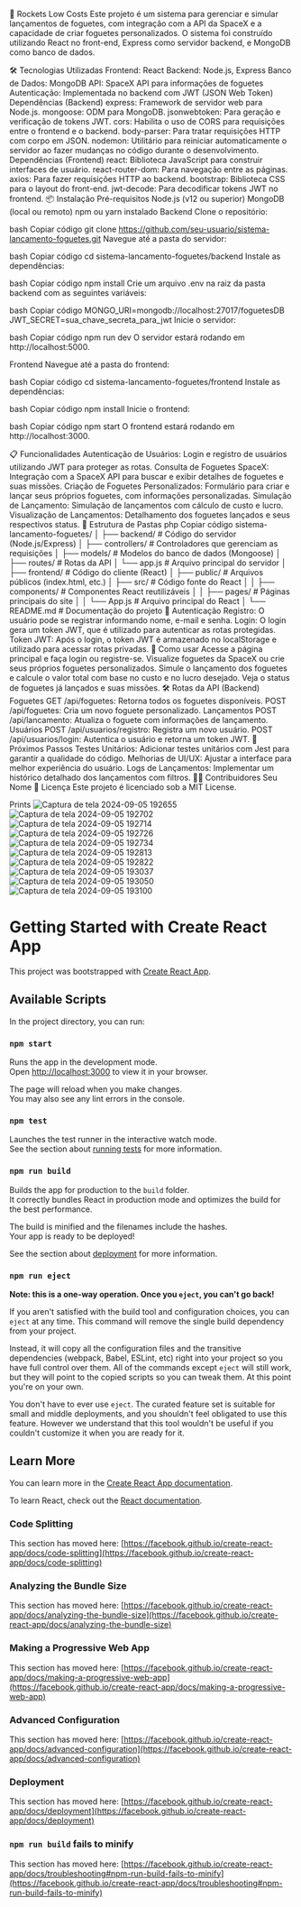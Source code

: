 🚀 Rockets Low Costs
Este projeto é um sistema para gerenciar e simular lançamentos de foguetes, com integração com a API da SpaceX e a capacidade de criar foguetes personalizados. O sistema foi construído utilizando React no front-end, Express como servidor backend, e MongoDB como banco de dados.

🛠 Tecnologias Utilizadas
Frontend: React
Backend: Node.js, Express
Banco de Dados: MongoDB
API: SpaceX API para informações de foguetes
Autenticação: Implementada no backend com JWT (JSON Web Token)
Dependências (Backend)
express: Framework de servidor web para Node.js.
mongoose: ODM para MongoDB.
jsonwebtoken: Para geração e verificação de tokens JWT.
cors: Habilita o uso de CORS para requisições entre o frontend e o backend.
body-parser: Para tratar requisições HTTP com corpo em JSON.
nodemon: Utilitário para reiniciar automaticamente o servidor ao fazer mudanças no código durante o desenvolvimento.
Dependências (Frontend)
react: Biblioteca JavaScript para construir interfaces de usuário.
react-router-dom: Para navegação entre as páginas.
axios: Para fazer requisições HTTP ao backend.
bootstrap: Biblioteca CSS para o layout do front-end.
jwt-decode: Para decodificar tokens JWT no frontend.
📦 Instalação
Pré-requisitos
Node.js (v12 ou superior)
MongoDB (local ou remoto)
npm ou yarn instalado
Backend
Clone o repositório:

bash
Copiar código
git clone https://github.com/seu-usuario/sistema-lancamento-foguetes.git
Navegue até a pasta do servidor:

bash
Copiar código
cd sistema-lancamento-foguetes/backend
Instale as dependências:

bash
Copiar código
npm install
Crie um arquivo .env na raiz da pasta backend com as seguintes variáveis:

bash
Copiar código
MONGO_URI=mongodb://localhost:27017/foguetesDB
JWT_SECRET=sua_chave_secreta_para_jwt
Inicie o servidor:

bash
Copiar código
npm run dev
O servidor estará rodando em http://localhost:5000.

Frontend
Navegue até a pasta do frontend:

bash
Copiar código
cd sistema-lancamento-foguetes/frontend
Instale as dependências:

bash
Copiar código
npm install
Inicie o frontend:

bash
Copiar código
npm start
O frontend estará rodando em http://localhost:3000.

📋 Funcionalidades
Autenticação de Usuários: Login e registro de usuários utilizando JWT para proteger as rotas.
Consulta de Foguetes SpaceX: Integração com a SpaceX API para buscar e exibir detalhes de foguetes e suas missões.
Criação de Foguetes Personalizados: Formulário para criar e lançar seus próprios foguetes, com informações personalizadas.
Simulação de Lançamento: Simulação de lançamentos com cálculo de custo e lucro.
Visualização de Lançamentos: Detalhamento dos foguetes lançados e seus respectivos status.
📂 Estrutura de Pastas
php
Copiar código
sistema-lancamento-foguetes/
│
├── backend/                # Código do servidor (Node.js/Express)
│   ├── controllers/        # Controladores que gerenciam as requisições
│   ├── models/             # Modelos do banco de dados (Mongoose)
│   ├── routes/             # Rotas da API
│   └── app.js              # Arquivo principal do servidor
│
├── frontend/               # Código do cliente (React)
│   ├── public/             # Arquivos públicos (index.html, etc.)
│   ├── src/                # Código fonte do React
│   │   ├── components/     # Componentes React reutilizáveis
│   │   ├── pages/          # Páginas principais do site
│   │   └── App.js          # Arquivo principal do React
│
└── README.md               # Documentação do projeto
🔑 Autenticação
Registro: O usuário pode se registrar informando nome, e-mail e senha.
Login: O login gera um token JWT, que é utilizado para autenticar as rotas protegidas.
Token JWT: Após o login, o token JWT é armazenado no localStorage e utilizado para acessar rotas privadas.
🚀 Como usar
Acesse a página principal e faça login ou registre-se.
Visualize foguetes da SpaceX ou crie seus próprios foguetes personalizados.
Simule o lançamento dos foguetes e calcule o valor total com base no custo e no lucro desejado.
Veja o status de foguetes já lançados e suas missões.
🛠️ Rotas da API (Backend)
Foguetes
GET /api/foguetes: Retorna todos os foguetes disponíveis.
POST /api/foguetes: Cria um novo foguete personalizado.
Lançamentos
POST /api/lancamento: Atualiza o foguete com informações de lançamento.
Usuários
POST /api/usuarios/registro: Registra um novo usuário.
POST /api/usuarios/login: Autentica o usuário e retorna um token JWT.
📝 Próximos Passos
Testes Unitários: Adicionar testes unitários com Jest para garantir a qualidade do código.
Melhorias de UI/UX: Ajustar a interface para melhor experiência do usuário.
Logs de Lançamentos: Implementar um histórico detalhado dos lançamentos com filtros.
🧑‍💻 Contribuidores
Seu Nome
📝 Licença
Este projeto é licenciado sob a MIT License.



Prints
![Captura de tela 2024-09-05 192655](https://github.com/user-attachments/assets/d602dce2-9894-4a72-aa1d-bc2f0d970e60)
![Captura de tela 2024-09-05 192702](https://github.com/user-attachments/assets/34e013ff-cd6f-44a7-82d9-77f45d25247b)
![Captura de tela 2024-09-05 192714](https://github.com/user-attachments/assets/3efef321-ecef-4e35-b9b6-e58a1b4b7db9)
![Captura de tela 2024-09-05 192726](https://github.com/user-attachments/assets/3b12ff36-8261-4411-a425-307eb9c9fd9d)
![Captura de tela 2024-09-05 192734](https://github.com/user-attachments/assets/1e40acfb-5293-484a-9912-1e455f72d946)
![Captura de tela 2024-09-05 192813](https://github.com/user-attachments/assets/39cfd3c1-9fdc-4bde-a2ee-e04f3f4d193a)
![Captura de tela 2024-09-05 192822](https://github.com/user-attachments/assets/3ba172f1-242f-4bf6-9017-92cc02cdaa08)
![Captura de tela 2024-09-05 193037](https://github.com/user-attachments/assets/e15073aa-8fc0-41a4-ad77-b5f8f8e6a439)
![Captura de tela 2024-09-05 193050](https://github.com/user-attachments/assets/e9f8c714-e018-4676-a0fc-2beb1db33420)
![Captura de tela 2024-09-05 193100](https://github.com/user-attachments/assets/b2fa53df-0501-4e9d-8b94-7bdf0254646a)




# Getting Started with Create React App

This project was bootstrapped with [Create React App](https://github.com/facebook/create-react-app).

## Available Scripts

In the project directory, you can run:

### `npm start`

Runs the app in the development mode.\
Open [http://localhost:3000](http://localhost:3000) to view it in your browser.

The page will reload when you make changes.\
You may also see any lint errors in the console.

### `npm test`

Launches the test runner in the interactive watch mode.\
See the section about [running tests](https://facebook.github.io/create-react-app/docs/running-tests) for more information.

### `npm run build`

Builds the app for production to the `build` folder.\
It correctly bundles React in production mode and optimizes the build for the best performance.

The build is minified and the filenames include the hashes.\
Your app is ready to be deployed!

See the section about [deployment](https://facebook.github.io/create-react-app/docs/deployment) for more information.

### `npm run eject`

**Note: this is a one-way operation. Once you `eject`, you can't go back!**

If you aren't satisfied with the build tool and configuration choices, you can `eject` at any time. This command will remove the single build dependency from your project.

Instead, it will copy all the configuration files and the transitive dependencies (webpack, Babel, ESLint, etc) right into your project so you have full control over them. All of the commands except `eject` will still work, but they will point to the copied scripts so you can tweak them. At this point you're on your own.

You don't have to ever use `eject`. The curated feature set is suitable for small and middle deployments, and you shouldn't feel obligated to use this feature. However we understand that this tool wouldn't be useful if you couldn't customize it when you are ready for it.

## Learn More

You can learn more in the [Create React App documentation](https://facebook.github.io/create-react-app/docs/getting-started).

To learn React, check out the [React documentation](https://reactjs.org/).

### Code Splitting

This section has moved here: [https://facebook.github.io/create-react-app/docs/code-splitting](https://facebook.github.io/create-react-app/docs/code-splitting)

### Analyzing the Bundle Size

This section has moved here: [https://facebook.github.io/create-react-app/docs/analyzing-the-bundle-size](https://facebook.github.io/create-react-app/docs/analyzing-the-bundle-size)

### Making a Progressive Web App

This section has moved here: [https://facebook.github.io/create-react-app/docs/making-a-progressive-web-app](https://facebook.github.io/create-react-app/docs/making-a-progressive-web-app)

### Advanced Configuration

This section has moved here: [https://facebook.github.io/create-react-app/docs/advanced-configuration](https://facebook.github.io/create-react-app/docs/advanced-configuration)

### Deployment

This section has moved here: [https://facebook.github.io/create-react-app/docs/deployment](https://facebook.github.io/create-react-app/docs/deployment)

### `npm run build` fails to minify

This section has moved here: [https://facebook.github.io/create-react-app/docs/troubleshooting#npm-run-build-fails-to-minify](https://facebook.github.io/create-react-app/docs/troubleshooting#npm-run-build-fails-to-minify)
